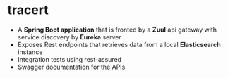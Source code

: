 # tracert
- A **Spring Boot application** that is fronted by a **Zuul** api gateway with service discovery by **Eureka** server
- Exposes Rest endpoints that retrieves data from a local **Elasticsearch** instance 
- Integration tests using rest-assured
- Swagger documentation for the APIs

